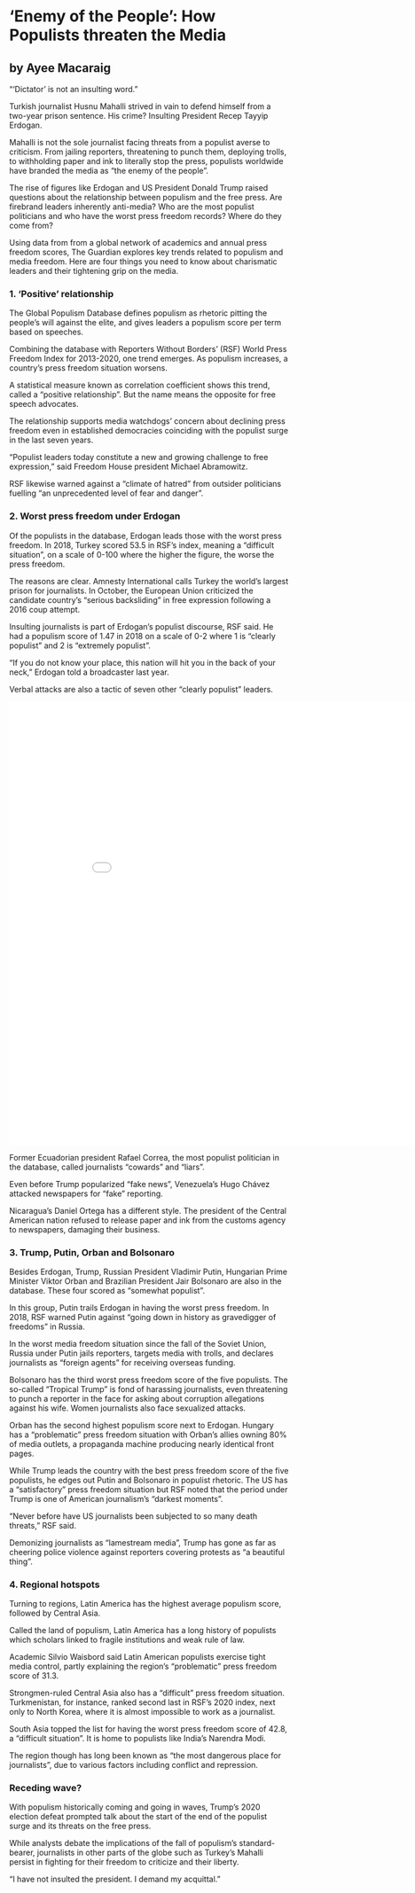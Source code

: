 # ‘Enemy of the People’: How Populists threaten the Media  
## by Ayee Macaraig

“‘Dictator’ is not an insulting word.”

Turkish journalist Husnu Mahalli strived in vain to defend himself from a two-year prison sentence. His crime? Insulting President Recep Tayyip Erdogan.

Mahalli is not the sole journalist facing threats from a populist averse to criticism. From jailing reporters, threatening to punch them, deploying trolls, to withholding paper and ink to literally stop the press, populists worldwide have branded the media as “the enemy of the people”. 

The rise of figures like Erdogan and US President Donald Trump raised questions about the relationship between populism and the free press. Are firebrand leaders inherently anti-media? Who are the most populist politicians and who have the worst press freedom records? Where do they come from? 

Using data from from a global network of academics and annual press freedom scores, The Guardian explores key trends related to populism and media freedom. Here are four things you need to know about charismatic leaders and their tightening grip on the media.

### 1. ‘Positive’ relationship 

The Global Populism Database defines populism as rhetoric pitting the people’s will against the elite, and gives leaders a populism score per term based on speeches. 

Combining the database with Reporters Without Borders’ (RSF) World Press Freedom Index for 2013-2020, one trend emerges. As populism increases, a country’s press freedom situation worsens. 

A statistical measure known as correlation coefficient shows this trend, called a “positive relationship”. But the name means the opposite for free speech advocates. 

The relationship supports media watchdogs’ concern about declining press freedom even in established democracies coinciding with the populist surge in the last seven years.  

“Populist leaders today constitute a new and growing challenge to free expression,” said Freedom House president Michael Abramowitz. 

RSF likewise warned against a “climate of hatred” from outsider politicians fuelling “an unprecedented level of fear and danger”. 

### 2. Worst press freedom under Erdogan  

Of the populists in the database, Erdogan leads those with the worst press freedom. In 2018, Turkey scored 53.5 in RSF’s index, meaning a “difficult situation”, on a scale of 0-100 where the higher the figure, the worse the press freedom. 

The reasons are clear. Amnesty International calls Turkey the world’s largest prison for journalists. In October, the European Union criticized the candidate country’s “serious backsliding” in free expression following a 2016 coup attempt. 

Insulting journalists is part of Erdogan’s populist discourse, RSF said. He had a populism score of 1.47 in 2018 on a scale of 0-2 where 1 is “clearly populist” and 2 is “extremely populist”. 

“If you do not know your place, this nation will hit you in the back of your neck,” Erdogan told a broadcaster last year. 

Verbal attacks are also a tactic of seven other “clearly populist” leaders. 

<iframe width="900" height="800" frameborder="0" scrolling="no" src="//plotly.com/~ayeemacaraig/1.embed"></iframe>

Former Ecuadorian president Rafael Correa, the most populist politician in the database, called journalists “cowards” and “liars”. 

Even before Trump popularized “fake news”, Venezuela’s Hugo Chávez attacked newspapers for “fake” reporting. 

Nicaragua’s Daniel Ortega has a different style. The president of the Central American nation refused to release paper and ink from the customs agency to newspapers, damaging their business.

### 3. Trump, Putin, Orban and Bolsonaro 

Besides Erdogan, Trump, Russian President Vladimir Putin, Hungarian Prime Minister Viktor Orban and Brazilian President Jair Bolsonaro are also in the database. These four scored as “somewhat populist”.

In this group, Putin trails Erdogan in having the worst press freedom. In 2018, RSF warned Putin against “going down in history as gravedigger of freedoms” in Russia. 

In the worst media freedom situation since the fall of the Soviet Union, Russia under Putin jails reporters, targets media with trolls, and declares journalists as “foreign agents” for receiving overseas funding. 

Bolsonaro has the third worst press freedom score of the five populists. The so-called “Tropical Trump” is fond of harassing journalists, even threatening to punch a reporter in the face for asking about corruption allegations against his wife. Women journalists also face sexualized attacks.

Orban has the second highest populism score next to Erdogan. Hungary has a “problematic” press freedom situation with Orban’s allies owning 80% of media outlets, a propaganda machine producing nearly identical front pages. 

While Trump leads the country with the best press freedom score of the five populists, he edges out Putin and Bolsonaro in populist rhetoric. The US has a “satisfactory” press freedom situation but RSF noted that the period under Trump is one of American journalism’s “darkest moments”. 

“Never before have US journalists been subjected to so many death threats,” RSF said. 

Demonizing journalists as “lamestream media”, Trump has gone as far as cheering police violence against reporters covering protests as “a beautiful thing”. 

### 4. Regional hotspots 

Turning to regions, Latin America has the highest average populism score, followed by Central Asia. 

Called the land of populism, Latin America has a long history of populists which scholars linked to fragile institutions and weak rule of law. 

Academic Silvio Waisbord said Latin American populists exercise tight media control, partly explaining the region’s “problematic” press freedom score of 31.3. 

Strongmen-ruled Central Asia also has a “difficult” press freedom situation. Turkmenistan, for instance, ranked second last in RSF’s 2020 index, next only to North Korea, where it is almost impossible to work as a journalist. 

South Asia topped the list for having the worst press freedom score of 42.8, a “difficult situation”. It is home to populists like India’s Narendra Modi. 

The region though has long been known as “the most dangerous place for journalists”, due to various factors including conflict and repression. 

### Receding wave? 

With populism historically coming and going in waves, Trump’s 2020 election defeat prompted talk about the start of the end of the populist surge and its threats on the free press. 

While analysts debate the implications of the fall of populism’s standard-bearer, journalists in other parts of the globe such as Turkey’s Mahalli persist in fighting for their freedom to criticize and their liberty. 

“I have not insulted the president. I demand my acquittal.” 

